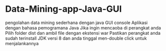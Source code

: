 # Data-Mining-app-Java-GUI
pengolahan data mining sederhana dengan java GUI console
Aplikasi dengan bahasa pemogramana Java
Jika ingin mencaoba di perangkat anda 
Pilih folder dist dan ambil file dengan ekstensi war
Pastikan perangkat anda sudah terinstall JDK versi 8
dan anda tinggal men-double click untuk menjalankannya

